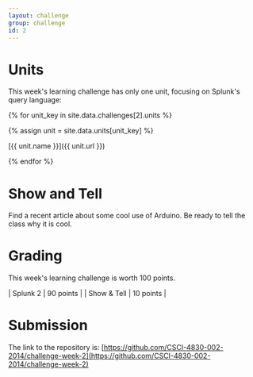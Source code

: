 ```yaml
---
layout: challenge
group: challenge
id: 2
---
```


# Units

This week's learning challenge has only one unit, focusing on Splunk's query language:

{% for unit_key in site.data.challenges[2].units %}

{% assign unit = site.data.units[unit_key] %}

[{{ unit.name }}]({{ unit.url }})

{% endfor %}

# Show and Tell

Find a recent article about some cool use of Arduino. Be ready to tell the class why it is cool.

# Grading

This week's learning challenge is worth 100 points.

| Splunk 2 | 90 points |
| Show & Tell | 10 points |

# Submission

The link to the repository is: [https://github.com/CSCI-4830-002-2014/challenge-week-2](https://github.com/CSCI-4830-002-2014/challenge-week-2)
